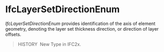 # IfcLayerSetDirectionEnum

_IfcLayerSetDirectionEnum_ provides identification of the axis of element geometry, denoting the layer set thickness direction, or direction of layer offsets.

> HISTORY&nbsp; New Type in IFC2x.
